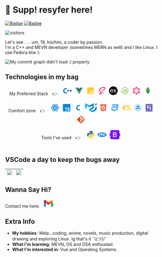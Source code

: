 # 👋 Supp! resyfer here!</i>
[![Badge](https://cp-logo.vercel.app/codechef/resyfer?logo=true)](https://www.codechef.com/users/resyfer) [![Badge](https://cp-logo.vercel.app/codeforces/resyfer?logo=true)](https://cp-logo.vercel.app/codeforces/resyfer)

![visitors](https://visitor-badge.glitch.me/badge?page_id=resyfer.resyfer) 

Let's see . . . um, 19, his/him, a coder by passion.<br/>
I'm a C++ and MEVN developer (sometimes MERN as well) and I like Linux. I use Fedora btw (:
<br>

<img src="https://activity-graph.herokuapp.com/graph?username=resyfer&theme=react-dark&line=4722df&color=efefef&bg_color=2A2D32&custom_title=Me%20Doing%20What%20I%20Do&hide_border=true" alt="My commit graph didn't load :( properly"/>

## Technologies in my bag

<div align="center" width=100%>
My Preferred Stack&emsp;👉&emsp;
<img title="C++ 17" height="30" src="./img/cpp.svg">&nbsp;
<img title="Vue" height="30" src="./img/vue.svg">&nbsp;
<img title="JavaScript (JS)" height="30" src="./img/javascript.svg">&nbsp;
<img title="Syntactically Awesome Style Sheets (Sass)" height="30" src="./img/sass.svg">&nbsp;
<img title="Express" height="30" src="./img/express.svg">&nbsp;
<img title="NodeJS" height="30" src="./img/nodejs.svg">&nbsp;
<img title="GraphQL & Apollo Client/Server" height="30" src="./img/graphql.svg">&nbsp;
<img title="MongoDB" height="30" src="./img/mongodb.svg">&nbsp;
</div>
<br/>
<div align="center" width=100%>
Comfort zone&emsp;👉&emsp;
<img title="React" height="30" src="./img/reactjs.svg">&nbsp;
<img title="TypeScript (TS)" height="30" src="./img/typescript.svg">&nbsp;
<img title="C (11)" height="30" src="./img/c.svg">&nbsp;
<img title="Material UI" height="30" src="./img/materialui.svg">&nbsp;
<img title="HTML 5" height="30" src="./img/html.svg">&nbsp;
<img title="CSS 3" height="30" src="./img/css.svg">&nbsp;
<img title="EJS" height="30" src="./img/ejs.svg">&nbsp;
<img title="Webpack" height="30" src="./img/webpack.svg">&nbsp;
<img title="Heroku" height="30" src="./img/heroku.svg">&nbsp;
<img title="Git" height="30" src="./img/git.svg">&nbsp;
</div>
<br/>
<div align="center" width=100%>
Tools I've used&emsp;👉&emsp;
<img title="Python" height="30" src="./img/python.svg">&nbsp;
<img title="PHP" height="30" src="./img/php.svg">&nbsp;
<img title="Bootstrap 5" height="30" src="./img/bootstrap5.svg">&nbsp;
</div>
</div>
<br>

## VSCode a day to keep the bugs away

<div align="center" width=100%>
  
  | <img height="150" src="https://github-readme-stats.vercel.app/api/top-langs/?username=resyfer&theme=synthwave&layout=compact"> | <img height="150" src="https://github-readme-stats.vercel.app/api?username=resyfer&count_private=t&hide=stars&theme=synthwave"> |
  |---|---|

</div>

## Wanna Say Hi?
Contact me here:&emsp;<a title="Gmail" href="https://mail.google.com/mail/u/0/?view=cm&fs=1&to=resyfer.dev@gmail.com&tf=1"><img height="30" src="./img/gmail.svg"></a>

## Extra Info

- <strong>My hobbies</strong>: Welp...coding, anime, novels, music production, digital drawing and exploring Linux. Ig that's it ¯\\_(ツ)_/¯
- <strong>What I'm learning</strong>: MEVN, OS and DSA enthusiast
- <strong>What I'm interested in</strong>: Vue and Operating Systems.
